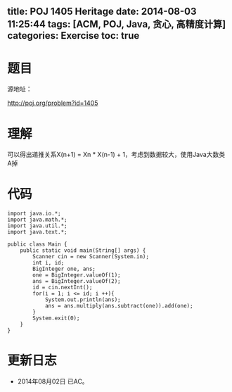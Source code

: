 ﻿title: POJ 1405 Heritage
date: 2014-08-03 11:25:44
tags: [ACM, POJ, Java, 贪心, 高精度计算]
categories: Exercise
toc: true
---
# 题目
源地址：

http://poj.org/problem?id=1405

# 理解
可以得出递推关系X(n+1) = Xn * X(n-1) + 1，考虑到数据较大，使用Java大数类A掉

<!-- more -->

# 代码

```
import java.io.*;
import java.math.*;
import java.util.*;
import java.text.*;

public class Main {
    public static void main(String[] args) {
        Scanner cin = new Scanner(System.in);
        int i, id;
        BigInteger one, ans;
        one = BigInteger.valueOf(1);
        ans = BigInteger.valueOf(2);
        id = cin.nextInt();
        for(i = 1; i <= id; i ++){
            System.out.println(ans);
            ans = ans.multiply(ans.subtract(one)).add(one);
        }
        System.exit(0);
    }
}

```

# 更新日志
- 2014年08月02日 已AC。